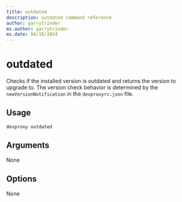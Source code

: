 ```yaml
---
title: outdated
description: outdated command reference
author: garrytrinder
ms.author: garrytrinder
ms.date: 04/18/2024
---
```


# outdated

Checks if the installed version is outdated and returns the version to upgrade to. The version check behavior is determined by the `newVersionNotification` in the `devproxyrc.json` file.

## Usage

```console
devproxy outdated
```

## Arguments

None

## Options

None
